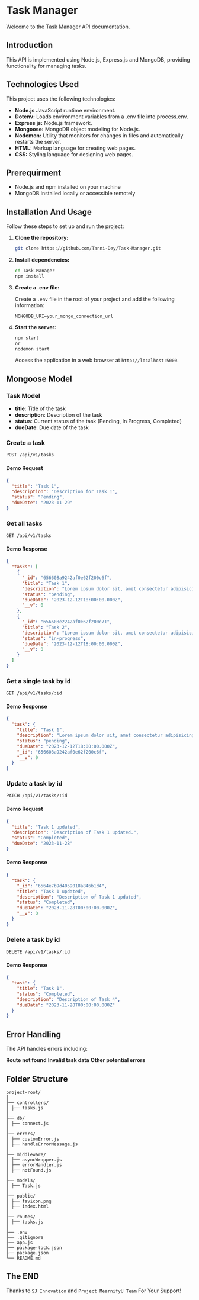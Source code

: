 # Task Manager

Welcome to the Task Manager API documentation.

## Introduction

This API is implemented using Node.js, Express.js and MongoDB, providing functionality for managing tasks.

## Technologies Used

This project uses the following technologies:

- **Node.js** JavaScript runtime environment.
- **Dotenv:** Loads environment variables from a .env file into process.env.
- **Express js:** Node.js framework.
- **Mongoose:** MongoDB object modeling for Node.js.
- **Nodemon:** Utility that monitors for changes in files and automatically restarts the server.
- **HTML:** Markup language for creating web pages.
- **CSS:** Styling language for designing web pages.

## Prerequirment

- Node.js and npm installed on your machine
- MongoDB installed locally or accessible remotely

## Installation And Usage

Follow these steps to set up and run the project:

1. **Clone the repository:**

   ```bash
   git clone https://github.com/Tanni-Dey/Task-Manager.git
   ```

2. **Install dependencies:**

   ```bash
   cd Task-Manager
   npm install
   ```

3. **Create a .env file:**

   Create a `.env` file in the root of your project and add the following information:

   ```
   MONGODB_URI=your_mongo_connection_url
   ```

4. **Start the server:**

   ```bash
   npm start
   or
   nodemon start
   ```

   Access the application in a web browser at `http://localhost:5000`.

## Mongoose Model

### Task Model

- **title**: Title of the task
- **description**: Description of the task
- **status**: Current status of the task (Pending, In Progress, Completed)
- **dueDate**: Due date of the task

### Create a task

```http
POST /api/v1/tasks
```

#### Demo Request

```json
{
  "title": "Task 1",
  "description": "Description for Task 1",
  "status": "Pending",
  "dueDate": "2023-11-29"
}
```

### Get all tasks

```http
GET /api/v1/tasks
```

#### Demo Response

```json
{
  "tasks": [
    {
      "_id": "656608a9242af0e62f200c6f",
      "title": "Task 1",
      "description": "Lorem ipsum dolor sit, amet consectetur adipisicing elit. Dignissimos nam possimus vitae porro",
      "status": "pending",
      "dueDate": "2023-12-12T18:00:00.000Z",
      "__v": 0
    },
    {
      "_id": "656608e2242af0e62f200c71",
      "title": "Task 2",
      "description": "Lorem ipsum dolor sit, amet consectetur adipisicing elit. Dignissimos nam possimus vitae porro",
      "status": "in-progress",
      "dueDate": "2023-12-12T18:00:00.000Z",
      "__v": 0
    }
  ]
}
```

### Get a single task by id

```http
GET /api/v1/tasks/:id
```

#### Demo Response

```json
{
  "task": {
    "title": "Task 1",
    "description": "Lorem ipsum dolor sit, amet consectetur adipisicing elit. Dignissimos nam possimus vitae porro",
    "status": "pending",
    "dueDate": "2023-12-12T18:00:00.000Z",
    "_id": "656608a9242af0e62f200c6f",
    "__v": 0
  }
}
```

### Update a task by id

```http
PATCH /api/v1/tasks/:id
```

#### Demo Request

```json
{
  "title": "Task 1 updated",
  "description": "Description of Task 1 updated.",
  "status": "Completed",
  "dueDate": "2023-11-28"
}
```

#### Demo Response

```json
{
  "task": {
    "_id": "6564e7b9d4059018a846b1d4",
    "title": "Task 1 updated",
    "description": "Description of Task 1 updated",
    "status": "Completed",
    "dueDate": "2023-11-28T00:00:00.000Z",
    "__v": 0
  }
}
```

### Delete a task by id

```http
DELETE /api/v1/tasks/:id
```

#### Demo Response

```json
{
  "task": {
    "title": "Task 1",
    "status": "Completed",
    "description": "Description of Task 4",
    "dueDate": "2023-11-28T00:00:00.000Z"
  }
}
```

## Error Handling

The API handles errors including:

**Route not found**
**Invalid task data**
**Other potential errors**

## Folder Structure

```plaintext
project-root/
│
├── controllers/
│ ├── tasks.js
│
├── db/
│ ├── connect.js
│
├── errors/
│ ├── customError.js
│ ├── handleErrorMessage.js
│
├── middleware/
│ ├── asyncWrapper.js
│ ├── errorHandler.js
│ ├── notFound.js
│
├── models/
│ ├── Task.js
│
├── public/
│ ├── favicon.png
│ ├── index.html
│
├── routes/
│ ├── tasks.js
│
├── .env
├── .gitignore
├── app.js
├── package-lock.json
├── package.json
└── README.md
```

## The END

Thanks to `SJ Innovation` and `Project MearnifyU Team` For Your Support!
